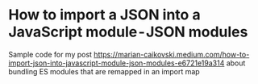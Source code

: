 # How to import a JSON into a JavaScript module - JSON modules

Sample code for my post https://marian-caikovski.medium.com/how-to-import-json-into-javascript-module-json-modules-e6721e19a314 about bundling ES modules that are remapped in an import map